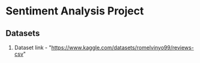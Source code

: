 # Sentiment Analysis Project

## Datasets

1. Dataset link - "https://www.kaggle.com/datasets/romelvinyo99/reviews-csv"
